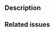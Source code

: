 ## Description

<!-- Add a paragraph with a description of what tihs PR is doing, updating or removing. -->

## Related issues

<!-- Add a list of the issue